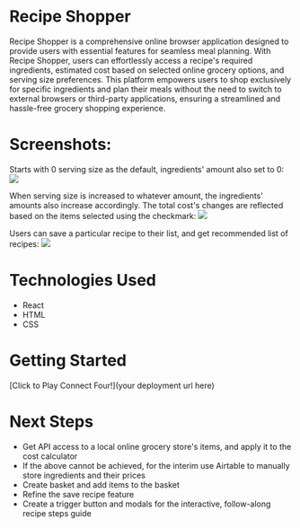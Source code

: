 # Recipe Shopper
Recipe Shopper is a comprehensive online browser application designed to provide users with essential features for seamless meal planning. With Recipe Shopper, users can effortlessly access a recipe's required ingredients, estimated cost based on selected online grocery options, and serving size preferences. This platform empowers users to shop exclusively for specific ingredients and plan their meals without the need to switch to external browsers or third-party applications, ensuring a streamlined and hassle-free grocery shopping experience.

# Screenshots:

Starts with 0 serving size as the default, ingredients' amount also set to 0:
<img src="https://imgur.com/MirT0re">

When serving size is increased to whatever amount, the ingredients' amounts also increase accordingly. The total cost's changes are reflected based on the items selected using the checkmark:
<img src="https://imgur.com/NeMJbuL">

Users can save a particular recipe to their list, and get recommended list of recipes:
<img src="https://imgur.com/JQ16kaM">

# Technologies Used

- React
- HTML
- CSS

# Getting Started

[Click to Play Connect Four!](your deployment url here)

# Next Steps

- Get API access to a local online grocery store's items, and apply it to the cost calculator
- If the above cannot be achieved, for the interim use Airtable to manually store ingredients and their prices
- Create basket and add items to the basket
- Refine the save recipe feature
- Create a trigger button and modals for the interactive, follow-along recipe steps guide
